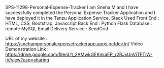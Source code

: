 SPS-11298-Personal-Expense-Tracker
I am Sneha M and I have successfully completed the Personal Expense Tracker Application and I have deployed it in the Tanzu Application Service.
Stack Used
Front End : HTML, CSS, Bootstrap, Javascript
Back End : Python Flask
Database : remote MySQL
Email Delivery Service : SendGrid

URL of my website : https://snehampersonalexpensetrackerapp.apps.pcfdev.in/
Video Demonstration Link : https://drive.google.com/file/d/1_2AMwkGEKnkaEP_r2RJxUnViTFTjW-iV/view?usp=sharing
